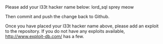 Please add your l33t hacker name below:
lord_sql
sprey
meow


Then commit and push the change back to Github.  

Once you have placed your l33t hacker name above, please add an exploit to the repository.  If you do not have any exploits available, http://www.exploit-db.com/ has a few.

